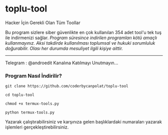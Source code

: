 # toplu-tool
Hacker İçin Gerekli Olan Tüm Toollar 


Bu program sizlere siber güvenlikte en çok kullanılan 354 adet tool'u tek tuş ile indirmenizi sağlar. _Program süresince indirilen programları kötü amaçlı kullanmayınız. Aksi takdirde kullanılması toplumsal ve hukuki sorumluluk doğurabilir. Olası her durumda mesuliyet ilgili kişiye aittir._

---

 Telegram : @androedit Kanalına Katılmayı Unutmayın...

 

 

### Program Nasıl İndirilir?

`git clone https://github.com/coderbycanpolat/toplu-tool`

`cd toplu-tool`

`chmod +x termux-tools.py`

`python termux-tools.py`

Yazarak çalıştırabilirsiniz ve karşınıza gelen başlıklardaki numaraları yazarak işlemleri gerçekleştirebilirsiniz.

